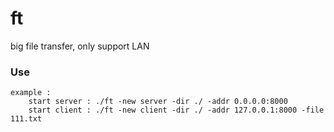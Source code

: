 # ft
big file transfer, only support LAN

### Use

```text
example :
	start server : ./ft -new server -dir ./ -addr 0.0.0.0:8000
	start client : ./ft -new client -dir ./ -addr 127.0.0.1:8000 -file 111.txt
```